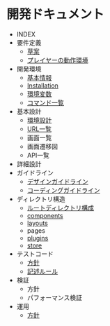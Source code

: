 # 開発ドキュメント

- INDEX
- 要件定義
  - [草案](./requirement/draft.md)
  - [プレイヤーの動作環境](./requirement/spec.md)
- 開発環境
  - [基本情報](./devenv/basic.md)
  - [Installation](./devenv/installation.md)
  - [環境変数](./devenv/env.md)
  - [コマンド一覧](./devenv/command.md)
- 基本設計
  - [環境設計](./basic-design/environment.md)
  - [URL一覧](./basic-design/url.md)
  - 画面一覧
  - 画面遷移図
  - API一覧
- 詳細設計
- ガイドライン
  - [デザインガイドライン](./guideline/design.md)
  - [コーディングガイドライン](./guideline/coding.md)
- ディレクトリ構造
  - [ルートディレクトリ構成](./directory/root.md)
  - [components](./directory/components.md)
  - [layouts](./directory/layouts.md)
  - pages
  - [plugins](./directory/plugins.md)
  - [store](./directory/store.md)
- テストコード
  - [方針](./test-code/policy.md)
  - [記述ルール](./test-code/rules.md)
- 検証
  - 方針
  - パフォーマンス検証
- 運用
  - [方針](./operation/policy.md)
